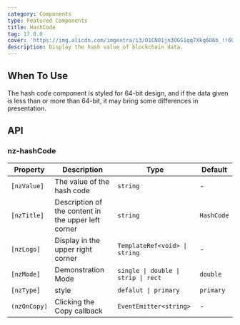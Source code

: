 ```yaml
---
category: Components
type: Featured Components
title: HashCode
tag: 17.0.0
cover: 'https://img.alicdn.com/imgextra/i3/O1CN01jn3OGS1qq7Xkq6O6b_!!6000000005546-2-tps-1074-374.png'
description: Display the hash value of blockchain data.
---
```



## When To Use

The hash code component is styled for 64-bit design, and if the data given is less than or more than 64-bit, it may
bring some differences in presentation.


## API

### nz-hashCode

| Property     | Description                                         | Type                                | Default    |
| ------------ | --------------------------------------------------- | ----------------------------------- | ---------- |
| `[nzValue]`  | The value of the hash code                          | `string`                            | -          |
| `[nzTitle]`  | Description of the content in the upper left corner | `string`                            | `HashCode` |
| `[nzLogo]`   | Display in the upper right corner                   | `TemplateRef<void> \| string`       | -          |
| `[nzMode]`   | Demonstration Mode                                  | `single \| double \| strip \| rect` | `double`   |
| `[nzType]`   | style                                               | `defalut \| primary`                | `primary`  |
| `(nzOnCopy)` | Clicking the Copy callback                          | `EventEmitter<string>`              | -          |
